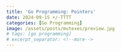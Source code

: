 ```yaml
---
title: 'Go Programming: Pointers'
date: 2024-09-15 +/-TTTT
categories: [Go Programming]
image: /assets/posts/mutexes/preview.jpg
# tags: [go programming]
# excerpt_separator: <!--more-->
---
```

